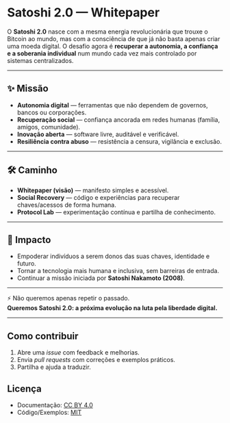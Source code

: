 ﻿# Satoshi 2.0 — Whitepaper

O **Satoshi 2.0** nasce com a mesma energia revolucionária que trouxe o Bitcoin ao mundo, mas com a consciência de que já não basta apenas criar uma moeda digital.
O desafio agora é **recuperar a autonomia, a confiança e a soberania individual** num mundo cada vez mais controlado por sistemas centralizados.

---

## ✨ Missão
- **Autonomia digital** — ferramentas que não dependem de governos, bancos ou corporações.
- **Recuperação social** — confiança ancorada em redes humanas (família, amigos, comunidade).
- **Inovação aberta** — software livre, auditável e verificável.
- **Resiliência contra abuso** — resistência a censura, vigilância e exclusão.

---

## 🛠️ Caminho
- **Whitepaper (visão)** — manifesto simples e acessível.
- **Social Recovery** — código e experiências para recuperar chaves/acessos de forma humana.
- **Protocol Lab** — experimentação contínua e partilha de conhecimento.

---

## 🌱 Impacto
- Empoderar indivíduos a serem donos das suas chaves, identidade e futuro.
- Tornar a tecnologia mais humana e inclusiva, sem barreiras de entrada.
- Continuar a missão iniciada por **Satoshi Nakamoto (2008)**.

---

⚡ Não queremos apenas repetir o passado.  
**Queremos Satoshi 2.0: a próxima evolução na luta pela liberdade digital.**

---

## Como contribuir
1. Abre uma *issue* com feedback e melhorias.
2. Envia *pull requests* com correções e exemplos práticos.
3. Partilha e ajuda a traduzir.

## Licença
- Documentação: [CC BY 4.0](https://creativecommons.org/licenses/by/4.0/)
- Código/Exemplos: [MIT](https://opensource.org/licenses/MIT)
